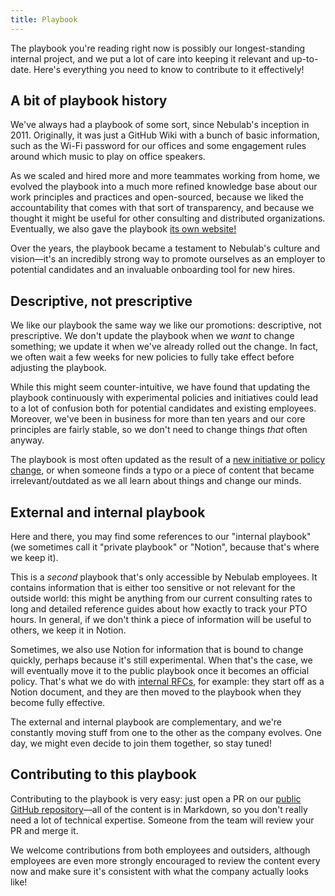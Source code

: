 ```yaml
---
title: Playbook
---
```


The playbook you're reading right now  is possibly our longest-standing internal project, and we put
a lot of care into keeping it relevant and up-to-date. Here's everything you need to know to
contribute to it effectively!

## A bit of playbook history

We've always had a playbook of some sort, since Nebulab's inception in 2011. Originally, it was just
a GitHub Wiki with a bunch of basic information, such as the Wi-Fi password for our offices and some
engagement rules around which music to play on office speakers.

As we scaled and hired more and more teammates working from home, we evolved the playbook into a
much more refined knowledge base about our work principles and practices and open-sourced, because
we liked the accountability that comes with that sort of transparency, and because we thought it
might be useful for other consulting and distributed organizations. Eventually, we also gave the
playbook [its own website!](https://playbook.nebulab.com)

Over the years, the playbook became a testament to Nebulab's culture and vision—it's an incredibly
strong way to promote ourselves as an employer to potential candidates and an invaluable onboarding
tool for new hires. 

## Descriptive, not prescriptive

We like our playbook the same way we like our promotions: descriptive, not prescriptive. We don't
update the playbook when we _want_ to change something; we update it when we've already rolled out
the change. In fact, we often wait a few weeks for new policies to fully take effect before
adjusting the playbook.

While this might seem counter-intuitive, we have found that updating the playbook continuously with
experimental policies and initiatives could lead to a lot of confusion both for potential candidates
and existing employees. Moreover, we've been in business for more than ten years and our core
principles are fairly stable, so we don't need to change things _that_ often anyway.

The playbook is most often updated as the result of a [new initiative or policy change](/internal-projects/nebulab),
or when someone finds a typo or a piece of content that became irrelevant/outdated as we all learn
about things and change our minds.

## External and internal playbook

Here and there, you may find some references to our "internal playbook" (we sometimes call it
"private playbook" or "Notion", because that's where we keep it).

This is a _second_ playbook that's only accessible by Nebulab employees. It contains information
that is either too sensitive or not relevant for the outside world: this might be anything from our
current consulting rates to long and detailed reference guides about how exactly to track your PTO
hours. In general, if we don't think a piece of information will be useful to others, we keep it in
Notion.

Sometimes, we also use Notion for information that is bound to change quickly, perhaps because it's
still experimental. When that's the case, we will eventually move it to the public playbook once it
becomes an official policy. That's what we do with [internal RFCs](/internal-projects/nebulab#complex-initiatives-and-rfcs), for
example: they start off as a Notion document, and they are then moved to the playbook when they
become fully effective.

The external and internal playbook are complementary, and we're constantly moving stuff from one to
the other as the company evolves. One day, we might even decide to join them together, so stay
tuned!

## Contributing to this playbook

Contributing to the playbook is very easy: just open a PR on our
[public GitHub repository](https://github.com/nebulab/playbook)—all of the content is in Markdown,
so you don't really need a lot of technical expertise. Someone from the team will review
your PR and merge it.

We welcome contributions from both employees and outsiders, although employees are even more
strongly encouraged to review the content every now and make sure it's consistent with what the
company actually looks like!
